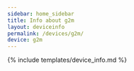 ```yaml
---
sidebar: home_sidebar
title: Info about g2m
layout: deviceinfo
permalink: /devices/g2m/
device: g2m
---
```

{% include templates/device_info.md %}
